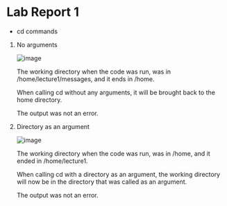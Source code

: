 # Lab Report 1	

* cd commands

1. No arguments

   ![image](https://github.com/Omeggos/cse15l-lab-reports/assets/105466539/5da483c8-d892-447a-9277-ac505461b4f1)
   
   The working directory when the code was run, was in /home/lecture1/messages, and it ends in /home.
   
   When calling cd without any arguments, it will be brought back to the home directory.
   
   The output was not an error.
   

3. Directory as an argument

   ![image](https://github.com/Omeggos/cse15l-lab-reports/assets/105466539/92b17b8f-b80c-4106-95ee-73f82fa60428)
   
   The working directory when the code was run, was in /home, and it ended in /home/lecture1.
   
   When calling cd with a directory as an argument, the working directory will now be in the directory that was called as an argument.

   The output was not an error. 
